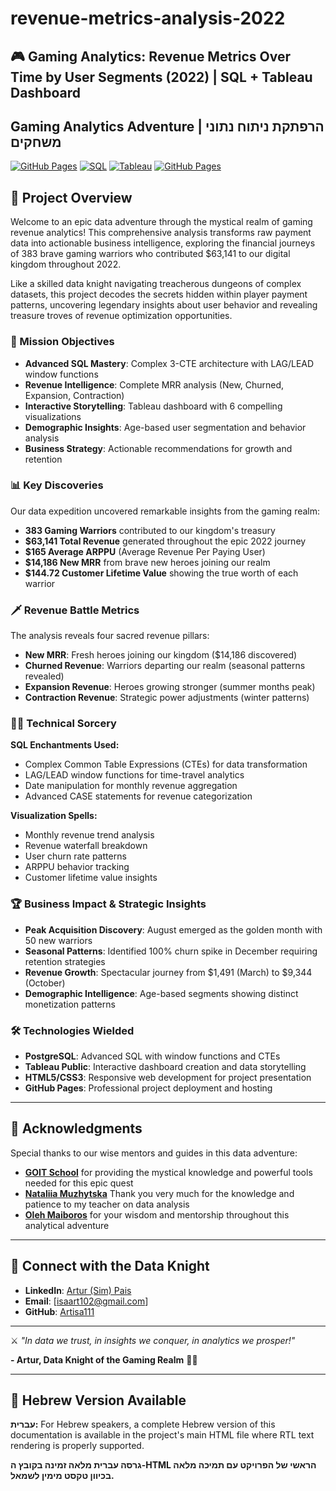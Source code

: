 # revenue-metrics-analysis-2022
## 🎮 Gaming Analytics: Revenue Metrics Over Time by User Segments (2022) | SQL + Tableau Dashboard
## Gaming Analytics Adventure | הרפתקת ניתוח נתוני משחקים

[![GitHub Pages](https://img.shields.io/badge/GitHub%20Pages-Live%20Demo-brightgreen)](./hebrew_section_html.html)
[![SQL](https://img.shields.io/badge/SQL-PostgreSQL-blue)](./SQL.sql)
[![Tableau](https://img.shields.io/badge/Tableau-Dashboard-orange)](https://public.tableau.com/views/RevenueMetricsProject2022/REVENUEMETRICSOVERTIMEBYUSERSEGMENTS20222?:language=en-US&:sid=&:redirect=auth&:display_count=n&:origin=viz_share_link)
[![GitHub Pages](https://img.shields.io/badge/GitHub%20Pages-Live%20Demo-brightgreen)](https://htmlpreview.github.io/?https://github.com/Artisa111/revenue-metrics-analysis-2022/blob/main/hebrew_section_html.html) 

## 🏰 **Project Overview**

Welcome to an epic data adventure through the mystical realm of gaming revenue analytics! This comprehensive analysis transforms raw payment data into actionable business intelligence, exploring the financial journeys of 383 brave gaming warriors who contributed $63,141 to our digital kingdom throughout 2022.

Like a skilled data knight navigating treacherous dungeons of complex datasets, this project decodes the secrets hidden within player payment patterns, uncovering legendary insights about user behavior and revealing treasure troves of revenue optimization opportunities.

### 🎯 Mission Objectives
- **Advanced SQL Mastery**: Complex 3-CTE architecture with LAG/LEAD window functions
- **Revenue Intelligence**: Complete MRR analysis (New, Churned, Expansion, Contraction)
- **Interactive Storytelling**: Tableau dashboard with 6 compelling visualizations
- **Demographic Insights**: Age-based user segmentation and behavior analysis
- **Business Strategy**: Actionable recommendations for growth and retention

### 📊 Key Discoveries
Our data expedition uncovered remarkable insights from the gaming realm:

- **383 Gaming Warriors** contributed to our kingdom's treasury
- **$63,141 Total Revenue** generated throughout the epic 2022 journey
- **$165 Average ARPPU** (Average Revenue Per Paying User)
- **$14,186 New MRR** from brave new heroes joining our realm
- **$144.72 Customer Lifetime Value** showing the true worth of each warrior

### 🗡️ Revenue Battle Metrics
The analysis reveals four sacred revenue pillars:
- **New MRR**: Fresh heroes joining our kingdom ($14,186 discovered)
- **Churned Revenue**: Warriors departing our realm (seasonal patterns revealed)
- **Expansion Revenue**: Heroes growing stronger (summer months peak)
- **Contraction Revenue**: Strategic power adjustments (winter patterns)

### 🧙‍♂️ Technical Sorcery
**SQL Enchantments Used:**
- Complex Common Table Expressions (CTEs) for data transformation
- LAG/LEAD window functions for time-travel analytics
- Date manipulation for monthly revenue aggregation
- Advanced CASE statements for revenue categorization

**Visualization Spells:**
- Monthly revenue trend analysis
- Revenue waterfall breakdown
- User churn rate patterns
- ARPPU behavior tracking
- Customer lifetime value insights

### 🏆 Business Impact & Strategic Insights
- **Peak Acquisition Discovery**: August emerged as the golden month with 50 new warriors
- **Seasonal Patterns**: Identified 100% churn spike in December requiring retention strategies
- **Revenue Growth**: Spectacular journey from $1,491 (March) to $9,344 (October)
- **Demographic Intelligence**: Age-based segments showing distinct monetization patterns

### 🛠 Technologies Wielded
- **PostgreSQL**: Advanced SQL with window functions and CTEs
- **Tableau Public**: Interactive dashboard creation and data storytelling
- **HTML5/CSS3**: Responsive web development for project presentation
- **GitHub Pages**: Professional project deployment and hosting

---

## 🤝 Acknowledgments

Special thanks to our wise mentors and guides in this data adventure:

- **[GOIT School](https://goit.global/)** for providing the mystical knowledge and powerful tools needed for this epic quest
- **[Nataliia Muzhytska](https://www.linkedin.com/in/nataliia-muzhytska-1664734b/)** Thank you very much for the knowledge and patience to my teacher on data analysis
- **[Oleh Maiboros](https://www.linkedin.com/in/oleh-maiboros-902854272/)** for your wisdom and mentorship throughout this analytical adventure

---

## 🚀 Connect with the Data Knight

- **LinkedIn**: [Artur (Sim) Pais](https://www.linkedin.com/in/artur-pais-848491352)
- **Email**: [isaart102@gmail.com]
- **GitHub**: [Artisa111](https://github.com/yourusername)

---

⚔️ *"In data we trust, in insights we conquer, in analytics we prosper!"*

**- Artur, Data Knight of the Gaming Realm** 🧙‍♂️

---

## 📝 Hebrew Version Available

**עברית:** For Hebrew speakers, a complete Hebrew version of this documentation is available in the project's main HTML file where RTL text rendering is properly supported.

**גרסה עברית מלאה זמינה בקובץ ה-HTML הראשי של הפרויקט עם תמיכה מלאה בכיוון טקסט מימין לשמאל.**
